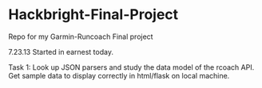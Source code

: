 Hackbright-Final-Project
========================

Repo for my Garmin-Runcoach Final project


7.23.13 Started in earnest today.

Task 1: Look up JSON parsers and study the data model of the rcoach API.
Get sample data to display correctly in html/flask on local machine.

